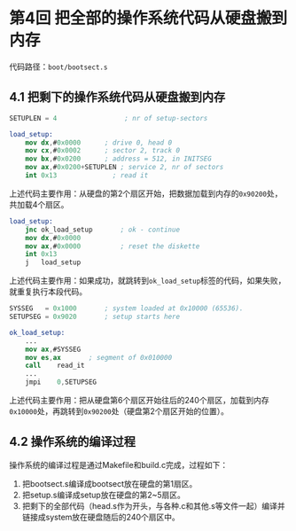 # 第4回 把全部的操作系统代码从硬盘搬到内存

代码路径：`boot/bootsect.s`

## 4.1 把剩下的操作系统代码从硬盘搬到内存

```nasm
SETUPLEN = 4			     ; nr of setup-sectors

load_setup:
    mov	dx,#0x0000		; drive 0, head 0
    mov	cx,#0x0002		; sector 2, track 0
    mov	bx,#0x0200		; address = 512, in INITSEG
    mov	ax,#0x0200+SETUPLEN	; service 2, nr of sectors
    int	0x13              ; read it
```

上述代码主要作用：从硬盘的第2个扇区开始，把数据加载到内存的`0x90200`处，共加载4个扇区。

```nasm
load_setup:
    jnc	ok_load_setup       ; ok - continue
    mov	dx,#0x0000
    mov	ax,#0x0000          ; reset the diskette
    int	0x13
    j	load_setup
```

上述代码主要作用：如果成功，就跳转到`ok_load_setup`标签的代码，如果失败，就重复执行本段代码。

```nasm
SYSSEG   = 0x1000       ; system loaded at 0x10000 (65536).
SETUPSEG = 0x9020       ; setup starts here

ok_load_setup:
    ...
	mov	ax,#SYSSEG
	mov	es,ax		; segment of 0x010000
	call	read_it
    ...
	jmpi	0,SETUPSEG
```

上述代码主要作用：把从硬盘第6个扇区开始往后的240个扇区，加载到内存`0x10000`处，再跳转到`0x90200`处（硬盘第2个扇区开始的位置）。

## 4.2 操作系统的编译过程

操作系统的编译过程是通过Makefile和build.c完成，过程如下：
1. 把bootsect.s编译成bootsect放在硬盘的第1扇区。
2. 把setup.s编译成setup放在硬盘的第2\~5扇区。
3. 把剩下的全部代码（head.s作为开头，与各种.c和其他.s等文件一起）编译并链接成system放在硬盘随后的240个扇区中。